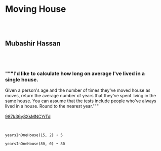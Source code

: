 # Moving House
<br><br>
## Mubashir Hassan 
<br><br>
### """I'd like to calculate how long on average I've lived in a single house.
Given a person's age and the number of times they've moved house as moves, return the average number of years that they've spent living in the same house.
You can assume that the tests include people who've always lived in a house.
Round to the nearest year."""
<br><br>
[987k36y8XsMNCYrTd](https://edabit.com/challenge/987k36y8XsMNCYrTd)
<br><br>
```yearsInOneHouse(30, 1) ➞ 15

yearsInOneHouse(15, 2) ➞ 5

yearsInOneHouse(80, 0) ➞ 80
```

<br><br>
